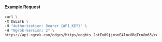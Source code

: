 <!-- Code generated for API Clients. DO NOT EDIT. -->

#### Example Request

```bash
curl \
-X DELETE \
-H "Authorization: Bearer {API_KEY}" \
-H "Ngrok-Version: 2" \
https://api.ngrok.com/edges/https/edghts_2otEo09jjmsnE4lnc8RqTru8m65/routes/edghtsrt_2otEo0ZXYY1cx7JvWZ0w0MTPlRJ
```
